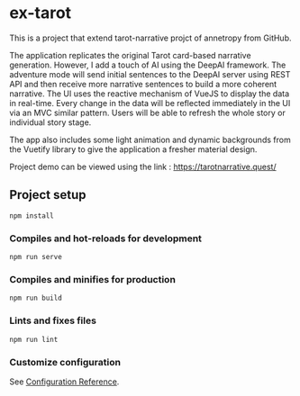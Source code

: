 # ex-tarot

This is a project that extend tarot-narrative projct of annetropy from GitHub.

The application replicates the original Tarot card-based narrative generation. However, I add a touch of AI using the DeepAI framework. The adventure mode will send initial sentences to the DeepAI server using REST API and then receive more narrative sentences to build a more coherent narrative. The UI uses the reactive mechanism of VueJS to display the data in real-time. Every change in the data will be reflected immediately in the UI via an MVC similar pattern. Users will be able to refresh the whole story or individual story stage. 

The app also includes some light animation and dynamic backgrounds from the Vuetify library to give the application a fresher material design. 

Project demo can be viewed using the link : https://tarotnarrative.quest/

## Project setup
```
npm install
```

### Compiles and hot-reloads for development
```
npm run serve
```

### Compiles and minifies for production
```
npm run build
```

### Lints and fixes files
```
npm run lint
```

### Customize configuration
See [Configuration Reference](https://cli.vuejs.org/config/).
